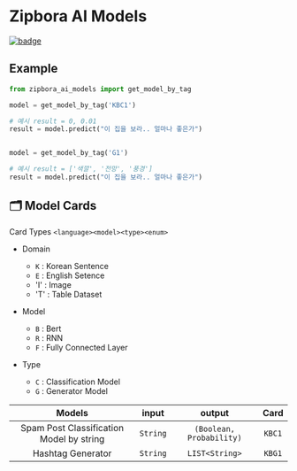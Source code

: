 # Zipbora AI Models 

[![badge](https://img.shields.io/badge/Version-1.0.0-brightgreen)]()

## Example

```python
from zipbora_ai_models import get_model_by_tag

model = get_model_by_tag('KBC1')

# 예시 result = 0, 0.01  
result = model.predict("이 집을 보라.. 얼마나 좋은가")


model = get_model_by_tag('G1')

# 예시 result = ['색깔', '전망', '풍경'] 
result = model.predict("이 집을 보라.. 얼마나 좋은가")

```

## 🗂 Model Cards 

Card Types 
`<language><model><type><enum>`

* Domain
  * `K`  : Korean Sentence
  * `E`  : English Setence
  * 'I' : Image
  * 'T' : Table Dataset

* Model
  * `B` : Bert 
  * `R` : RNN
  * `F` : Fully Connected Layer

* Type
  * `C`  : Classification Model
  * `G`  : Generator Model


|Models | input | output| Card |
|:-:|:-:|:-:|:-:|
|Spam Post Classification Model by string| `String` | `(Boolean, Probability)`| `KBC1`|
|Hashtag Generator | `String`  | `LIST<String>`|  `KBG1` |  

